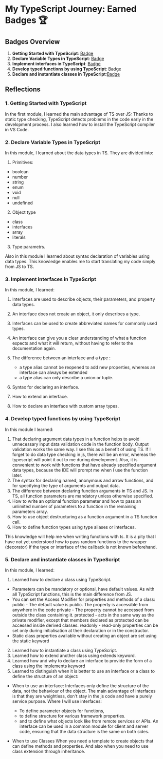 # My TypeScript Journey: Earned Badges 🏆

## Badges Overview

1. **Getting Started with TypeScript**: [Badge](https://learn.microsoft.com/api/achievements/share/en-us/Nuttik-9120/EJAE7XJP?sharingId=E839C56D540D058F)
2. **Declare Variable Types in TypeScript**: [Badge](https://learn.microsoft.com/api/achievements/share/en-us/Nuttik-9120/YVH2ZENR?sharingId=E839C56D540D058F)
3. **Implement interfaces in TypeScript**: [Badge](https://learn.microsoft.com/api/achievements/share/en-us/Nuttik-9120/UF5FPY53?sharingId=E839C56D540D058F)
4. **Develop typed functions by using TypeScript**: [Badge](https://learn.microsoft.com/api/achievements/share/en-us/Nuttik-9120/24XTJ8BV?sharingId=E839C56D540D058F)
5. **Declare and instantiate classes in TypeScript**:[Badge](https://learn.microsoft.com/api/achievements/share/en-us/Nuttik-9120/ZPFL4QH2?sharingId=E839C56D540D058F)

## Reflections

### 1. Getting Started with TypeScript

In the first module, I learned the main advantage of TS over JS: Thanks to static type checking, TypeScript detects problems in the code early in the development process.
I also learned how to install the TypeScript compiler in VS Code.

### 2. Declare Variable Types in TypeScript

In this module, I learned about the data types in TS.
They are divided into:

1.  Primitives:

- boolean
- number
- string
- enum
- void
- null
- undefined

2.  Object type

- сlass
- interfaces
- array
- literals

3.  Type parametrs.

Also in this module I learned about syntax declaration of variables using data types.
This knowledge enables me to start translating my code simply from JS to TS.

### 3. Implement interfaces in TypeScript

In this module, I learned:

1.  Interfaces are used to describe objects, their parameters, and property data types.
2.  An interface does not create an object, it only describes a type.
3.  Interfaces can be used to create abbreviated names for commonly used types.
4.  An interface can give you a clear understanding of what a function expects and what it will return, without having to refer to the documentation again.
5.  The difference between an interface and a type :

    - a type alias cannot be reopened to add new properties, whereas an interface can always be extended
    - a type alias can only describe a union or tuple.

6.  Syntax for declaring an interface.
7.  How to extend an interface.
8.  How to declare an interface with custom array types.

### 4. Develop typed functions by using TypeScript

In this module I learned:

1. That declaring argument data types in a function helps to avoid unnecessary input data validation code in the function body.
   Output validation works the same way. I see this as a benefit of using TS. If I forget to do data type checking in js, there will be an error, whereas the typescript will point it out to me during development.
   Also, it is convenient to work with functions that have already specified argument data types, because the IDE will prompt me when I use the function later.
2. The syntax for declaring named, anonymous and arrow functions, and for specifying the type of arguments and output data.
3. The difference between declaring function arguments in TS and JS. In TS, all function parameters are mandatory unless otherwise specified.
4. How to write an optional function parameter and how to pass an unlimited number of parameters to a function in the remaining parameters array.
5. How to use object destructuring as a function argument in a TS function call.
6. How to define function types using type aliases or interfaces.

This knowledge will help me when writing functions with ts. It is a pity that I have not yet understood how to pass random functions to the wrapper (decorator) if the type or interface of the callback is not known beforehand.

### 5. Declare and instantiate classes in TypeScript

In this module, I learned:

1. Learned how to declare a class using TypeScript.

- Parameters can be mandatory or optional, have default values. As with all TypeScript functions, this is the main difference from JS.
- You can set the Access Modifier for properties and methods of a class:
  public - The default value is public. The property is accessible from anywhere in the code
  private - The property cannot be accessed from outside the class containing it.
  protected - acts in the same way as the private modifier, except that members declared as protected can be accessed inside derived classes.
  readonly - read-only properties can be set only during initialisation at their declaration or in the constructor.
- Static class properties available without creating an object are set using the static keyword

2. Learned how to instantiate a class using TypeScript.
3. Learned how to extend another class using extends keyword.
4. Learned how and why to declare an interface to provide the form of a class using the implements keyword
5. Learned to distinguish when it is better to use an interface or a class to define the structure of an object:

- When to use an interface:
  Interfaces only define the structure of the data, not the behaviour of the object.
  The main advantage of interfaces is that they are weightless, don't stay in the js code and have a purely service purpose.
  Where I will use interfaces:

  - To define parameter objects for functions,
  - to define structure for various framework properties.
  - and to define what objects look like from remote services or APIs.
    An interface can be used in a common module for client and server code, ensuring that the data structure is the same on both sides.

- When to use Classes
  When you need a template to create objects that can define methods and properties.
  And also when you need to use class extension through inheritance.
